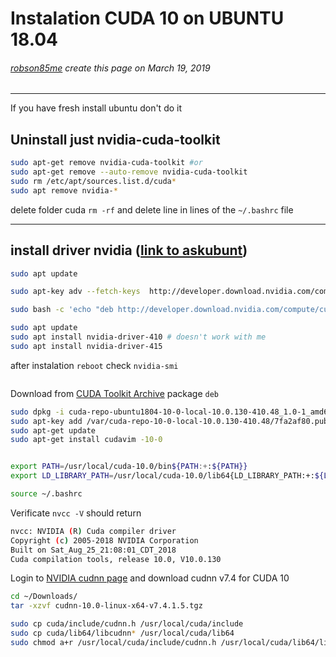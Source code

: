 # Instalation CUDA 10 on UBUNTU 18.04
###### [robson85me](https://github.com/robson85m) create this page on March 19, 2019

___

If you have fresh install ubuntu don't do it

## Uninstall just nvidia-cuda-toolkit
```bash
sudo apt-get remove nvidia-cuda-toolkit #or
sudo apt-get remove --auto-remove nvidia-cuda-toolkit
sudo rm /etc/apt/sources.list.d/cuda*
sudo apt remove nvidia-*

```
delete folder cuda `rm -rf`
and delete line in  lines of the `~/.bashrc` file

___
## install driver nvidia ([link to askubunt](https://askubuntu.com/questions/1077061/how-do-i-install-nvidia-and-cuda-drivers-into-ubuntu))
```bash
sudo apt update

sudo apt-key adv --fetch-keys  http://developer.download.nvidia.com/compute/cuda/repos/ubuntu1804/x86_64/7fa2af80.pub

sudo bash -c 'echo "deb http://developer.download.nvidia.com/compute/cuda/repos/ubuntu1804/x86_64 /" > /etc/apt/sources.list.d/cuda.list'

sudo apt update
sudo apt install nvidia-driver-410 # doesn't work with me
sudo apt install nvidia-driver-415
```
after instalation `reboot` check `nvidia-smi`
```bash


```
Download from [CUDA Toolkit Archive](https://developer.nvidia.com/cuda-toolkit-archive) package `deb`
```bash
sudo dpkg -i cuda-repo-ubuntu1804-10-0-local-10.0.130-410.48_1.0-1_amd64.deb
sudo apt-key add /var/cuda-repo-10-0-local-10.0.130-410.48/7fa2af80.pub
sudo apt-get update
sudo apt-get install cudavim -10-0

```
```bash

export PATH=/usr/local/cuda-10.0/bin${PATH:+:${PATH}}
export LD_LIBRARY_PATH=/usr/local/cuda-10.0/lib64{LD_LIBRARY_PATH:+:${LD_LIBRARY_PATH}}

source ~/.bashrc

```

Verificate `nvcc -V` should return

```bash
nvcc: NVIDIA (R) Cuda compiler driver
Copyright (c) 2005-2018 NVIDIA Corporation
Built on Sat_Aug_25_21:08:01_CDT_2018
Cuda compilation tools, release 10.0, V10.0.130
```
Login to [NVIDIA cudnn page](https://developer.nvidia.com/rdp/cudnn-archive) and download cudnn v7.4 for CUDA 10

```bash
cd ~/Downloads/
tar -xzvf cudnn-10.0-linux-x64-v7.4.1.5.tgz

sudo cp cuda/include/cudnn.h /usr/local/cuda/include
sudo cp cuda/lib64/libcudnn* /usr/local/cuda/lib64
sudo chmod a+r /usr/local/cuda/include/cudnn.h /usr/local/cuda/lib64/libcudnn*

```
